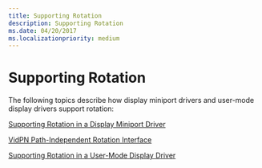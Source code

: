 ```yaml
---
title: Supporting Rotation
description: Supporting Rotation
ms.date: 04/20/2017
ms.localizationpriority: medium
---
```


# Supporting Rotation


The following topics describe how display miniport drivers and user-mode display drivers support rotation:

[Supporting Rotation in a Display Miniport Driver](supporting-rotation-in-a-display-miniport-driver.md)

[VidPN Path-Independent Rotation Interface](/windows-hardware/drivers/ddi/index)

[Supporting Rotation in a User-Mode Display Driver](supporting-rotation-in-a-user-mode-display-driver.md)

 

